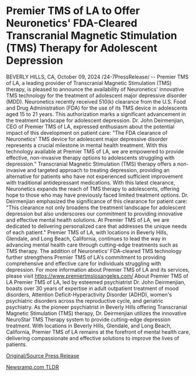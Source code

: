 # Premier TMS of LA to Offer Neuronetics' FDA-Cleared Transcranial Magnetic Stimulation (TMS) Therapy for Adolescent Depression

BEVERLY HILLS, CA, October 09, 2024 /24-7PressRelease/ -- Premier TMS of LA, a leading provider of Transcranial Magnetic Stimulation (TMS) therapy, is pleased to announce the availability of Neuronetics' innovative TMS technology for the treatment of adolescent major depressive disorder (MDD). Neuronetics recently received 510(k) clearance from the U.S. Food and Drug Administration (FDA) for the use of its TMS device in adolescents aged 15 to 21 years.  This authorization marks a significant advancement in the treatment landscape for adolescent depression. Dr. John Deirmenjian, CEO of Premier TMS of LA, expressed enthusiasm about the potential impact of this development on patient care: "The FDA clearance of Neuronetics' TMS device for adolescent major depressive disorder represents a crucial milestone in mental health treatment. With this technology available at Premier TMS of LA, we are empowered to provide effective, non-invasive therapy options to adolescents struggling with depression."  Transcranial Magnetic Stimulation (TMS) therapy offers a non-invasive and targeted approach to treating depression, providing an alternative for patients who have not experienced sufficient improvement with traditional antidepressant medications. With this latest clearance, Neuronetics expands the reach of TMS therapy to adolescents, offering hope to those who may have previously faced limited treatment options.  Dr. Deirmenjian emphasized the significance of this clearance for patient care: "This clearance not only broadens the treatment landscape for adolescent depression but also underscores our commitment to providing innovative and effective mental health solutions. At Premier TMS of LA, we are dedicated to delivering personalized care that addresses the unique needs of each patient."  Premier TMS of LA, with locations in Beverly Hills, Glendale, and Long Beach, California, continues to lead the way in advancing mental health care through cutting-edge treatments such as TMS therapy. The addition of Neuronetics' FDA-cleared TMS technology further strengthens Premier TMS of LA's commitment to providing comprehensive and effective care for individuals struggling with depression.  For more information about Premier TMS of LA and its services, please visit https://www.premiertmslosangeles.com/  About Premier TMS of LA  Premier TMS of LA, led by esteemed psychiatrist Dr. John Deirmenjian, boasts over 30 years of expertise in adult outpatient treatment of mood disorders, Attention Deficit-Hyperactivity Disorder (ADHD), women's psychiatric disorders across the reproductive cycle, and geriatric psychiatry. As the pioneer psychiatrist in Beverly Hills offering Transcranial Magnetic Stimulation (TMS) therapy, Dr. Deirmenjian utilizes the innovative NeuroStar TMS Therapy system to provide cutting-edge depression treatment. With locations in Beverly Hills, Glendale, and Long Beach, California, Premier TMS of LA remains at the forefront of mental health care, delivering compassionate and effective solutions to improve the lives of patients. 

[Original/Source Press Release](https://www.24-7pressrelease.com/press-release/515086/premier-tms-of-la-to-offer-neuronetics-fda-cleared-transcranial-magnetic-stimulation-tms-therapy-for-adolescent-depression) 

[Newsramp.com TLDR](https://newsramp.com/None) 